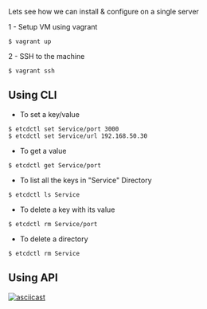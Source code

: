 Lets see how we can install & configure on a single server

1 - Setup VM using vagrant

```
$ vagrant up
```

2 - SSH to the machine 


```
$ vagrant ssh
```

## Using CLI

- To set a key/value

```
$ etcdctl set Service/port 3000
$ etcdctl set Service/url 192.168.50.30
```

- To get a value

```
$ etcdctl get Service/port
```

- To list all the keys in "Service" Directory

```
$ etcdctl ls Service
```

- To delete a key with its value

```
$ etcdctl rm Service/port
```

- To delete a directory

```
$ etcdctl rm Service
```

## Using API

[![asciicast](https://asciinema.org/a/drteas118d5vmtppb69u36c9r.png)](https://asciinema.org/a/drteas118d5vmtppb69u36c9r)


